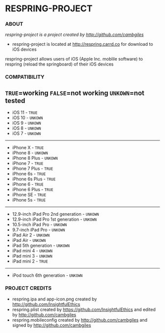 # RESPRING-PROJECT
### ABOUT
_respring-project is a project created by http://github.com/cambgiles_

* respring-project is located at http://respring.carrd.co for download to iOS devices

respring-project allows users of iOS (Apple Inc. moblile software) to respring (reload the springboard) of their iOS devices
### COMPATIBILITY
`TRUE`=working 
`FALSE`=not working 
`UNKOWN`=not tested
---
* iOS 11 - `TRUE`
* iOS 10 - `UNKOWN`
* iOS 9 - `UNKOWN`
* iOS 8 - `UNKOWN`
* iOS 7 - `UNKOWN`
---
* iPhone X - `TRUE`
* iPhone 8 - `UNKOWN`
* iPhone 8 Plus - `UNKOWN`
* iPhone 7 - `TRUE`
* iPhone 7 Plus - `TRUE`
* iPhone 6s - `TRUE`
* iPhone 6s Plus - `TRUE`
* iPhone 6 - `TRUE`
* iPhone 6 Plus - `TRUE`
* iPhone SE - `TRUE`
* iPhone 5s - `TRUE`
---
* 12.9-inch iPad Pro 2nd generation - `UNKOWN`
* 12.9-inch iPad Pro 1st generation - `UNKOWN`
* 10.5-inch iPad Pro - `UNKOWN`
* 9.7-inch iPad Pro - `UNKOWN`
* iPad Air 2 - `UNKOWN`
* iPad Air - `UNKOWN`
* iPad 5th generation - `UNKOWN`
* iPad mini 4 - `UNKOWN`
* iPad mini 3 - `UNKOWN`
* iPad mini 2 - `TRUE`
---
* iPod touch 6th generation - `UNKOWN`
### PROJECT CREDITS
* respring.ipa and app-icon.png created by http://github.com/InsightfulEthics
* respring.plist created by https://github.com/InsightfulEthics and edited by http://github.com/cambgiles
* respring.mobileconfig created by http://github.com/cambgiles and signed by http://github.com/cambgiles
